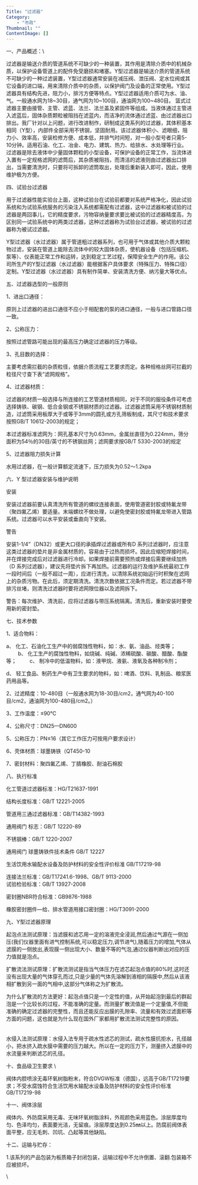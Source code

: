 ```yaml
---
Title: "过滤器"
Category: 
    - "市政"
Thumbnail: ""
ContentImage: []
---
```


一、产品概述：\

过滤器是输送介质的管道系统不可缺少的一种装置，其作用是清除介质中的机械杂质，以保护设备管道上的配件免受磨损和堵塞。Y型过滤器是输送介质的管道系统不可缺少的一种过滤装置，Y型过滤器通常安装在减压阀、泄压阀、定水位阀或其它设备的进口端，用来清除介质中的杂质，以保护阀门及设备的正常使用。Y型过滤器具有结构先进，阻力小，排污方便等特点。Y型过滤器适用介质可为水、油、气。一般通水网为18\~30目，通气网为10\~100目，通油网为100\~480目。
篮式过滤器主要由接管、主管、滤蓝、法兰、法兰盖及紧固件等组成。当液体通过主管进入滤蓝后，固体杂质颗粒被阻挡在滤蓝内，而洁净的流体通过滤蓝、由过滤器出口排出。我厂针对以上问题，进行改进制作，研制成这类系列的过滤器，其体积基本相同（Y型），内部件全部采用不锈钢，坚固耐用。该过滤器体积小、滤眼细，阻力小、效率高，安装检修方便、成本低，并排气时间短，对一般小型号者只需5-10分钟。适用石油、化工、冶金、电力、建筑、热力、给排水、水处理等行业。过滤器是除去液体中少量固体颗粒的小型设备，可保护设备的正常工作，当流体进入置有一定规格滤网的滤筒后，其杂质被阻挡，而清洁的滤液则由过滤器出口排出，当需要清洗时，只要将可拆卸的滤筒取出，处理后重新装入即可，因此，使用维护极为方便。

四、试验台过滤器

用于过滤器性能实验台上面，这种试验台在试验前都要对系统严格净化，因此试验系统和为试验系统服务的污染注入系统都需配有过滤器，这中过滤器和被试验的过滤器是两回事儿，它的精度要求，污物容纳量要求要比被试验的过滤器精度高，为区别同一试验系统中的两类过滤器，这种过滤器称为试验台过滤器，被试验的过滤器称为被试过滤器。
　　

Y型过滤器（水过滤器）属于管道粗过滤器系列，也可用于气体或其他介质大颗粒物过滤，安装在管道上能除去流体中的较大固体杂质，使机器设备（包括压缩机、泵等）、仪表能正常工作和运转，达到稳定工艺过程，保障安全生产的作用。该公司所生产的Y型过滤器（水过滤器）能根据客户具体要求（特殊压力、特殊口径）定制。Y型过滤器（水过滤器）具有制作简单、安装清洗方便、纳污量大等优点。

五、过滤器选型的一般原则

1、进出口通径： 　　

原则上过滤器的进出口通径不应小于相配套的泵的进口通径，一般与进口管路口径一致。
　　

2、公称压力： 　　

按照过滤管路可能出现的最高压力确定过滤器的压力等级。

3、孔目数的选择： 　　

主要考虑需拦截的杂质粒径，依据介质流程工艺要求而定。各种规格丝网可拦截的粒径尺寸查下表“滤网规格”。
　　

4、过滤器材质： 　　

过滤器的材质一般选择与所连接的工艺管道材质相同，对于不同的服役条件可考虑选择铸铁、碳钢、低合金钢或不锈钢材质的过滤器。过滤器滤筒采用不锈钢材质制造，过滤筒采用板厚大于或等于3mm的圆孔或方孔筛板制成，其尺寸和技术要求按照GB/T
10612-2003的规定；

本过滤器标准滤网为：网孔基本尺寸为0.63mm，金属丝直径为0.224mm，筛分面积为54％的30目/英寸的不锈钢丝网；滤网要求按GB/T
5330-2003的规定　　

5、过滤器阻力损失计算 　　

水用过滤器，在一般计算额定流速下，压力损失为0.52～1.2kpa

六、Y 型过滤器安装与维护说明

安装 　　

安装过滤器前要认真清洗所有管道的螺纹连接表面，使用管道密封胶或特氟龙带（聚四氟乙烯）要适量。末端螺纹不做处理，以避免使密封胶或特氟龙带进入管路系统。过滤器可以水平安装或垂直向下安装。
　　

警告 　　

安装1-1/4”（DN32）或更大口径的承插焊过滤器或所有D
系列过滤器时，应注意这类过滤器的垫片是非金属材质的，容易由于过热而损坏。因此应缩短焊接时间，并在焊接完成后对过滤器进行冷却。如果焊接前需要预热或焊接后需要继续加热（D
系列过滤器），建议先将垫片拆下再加热。过滤器的运行及维护系统最初工作一段时间后（一般不超过一周），应进行清洗，以清除系统初始运行时积聚在滤网上的杂质污物。在此后，须定期清洗。清洗次数依据工况条件而定。若过滤器不带排污丝堵，则清洗过滤器时要将滤网限位器以及滤网拆下。
　　

警告：每次维护、清洗前，应将过滤器与带压系统隔离。清洗后，重新安装时要使用新的密封垫。

七、技术参数

1、适合物料： 　　

a、 化工、石油化工生产中的弱腐蚀性物料，如：水、氨、油品、烃类等； 　　
b、 化工生产的腐蚀性物料，如烧碱、纯碱、浓稀硫酸、碳酸、醋酸、酯酸等；
　　 c、 制冷中的低温物料，如：液甲烷、液氨、液氧及各种制冷剂； 　　

d、
轻工食品、制药生产中有卫生要求的物料，如：啤酒、饮料、乳制品、粮浆医药用品等。
　　

2、过滤精度：10-480目（一般通水网为18-30目/cm2，通气网为40-100目/cm2，通油网为100-480目/cm2。）
　　

3、工作温度：≤90℃ 　　

4、公称尺寸：DN25—DN600　　

5、公称压力：PN≤16（其它工作压力可按用户要求设计） 　　

6、壳体材质：球墨铸铁（QT450-10

7、密封材料：聚四氟乙烯、丁腈橡胶、耐油石棉胶

八、执行标准

化工管道过滤器标准：HG/T21637-1991

结构长度标准：GB/T 12221-2005

管道用三通过滤器标准：GB/T14382-1993

通用阀门 标志：GB/T 12220-89

不锈钢棒：GB/T 1220-2007

通用阀门 球墨铸铁件技术条件 GB/T 12227

生活饮用水输配水设备及防护材料的安全性评价标准 GB/T17219-98

连接法兰标准：GB/T17241.6-1998、GB/T 9113-2000\
 试验检验标准：GB/T 13927-2008

密封圈NBR符合标准：GB9876-1988

橡胶密封圈件—给、排水管道用接口密封圈：HG/T3091-2000

九、Y型过滤器原理

起泡点法测试原理：当滤膜和滤芯用一定的溶液完全浸润,然后通过气源在一侧加压(我们仪器里面有进气控制系统,可以稳定压力,调节进气),随着压力的增加,气体从滤膜的一侧放出,表现膜一侧出现大小、数量不等的气泡,通过仪器判断出对应的压力值就是泡点。
　　

扩散流法测试原理：扩散流测试是指当气体压力在滤芯起泡点值的80%时,这时还没有出现大量的气体穿孔而过,只是少量的气体先溶解到液相的隔膜中,然后从该液相扩散到另一面的气相中,这部分气体称之为扩散流。
　　

为什么扩散流的方法更好：起泡点值只是一个定性的值，从开始起泡到最后的群起泡是一个比较长的过程，不能准确的定量。而测量扩散流值是一个定量值,不但能准确的确定过滤器的完整性，而且还能反应出膜的孔隙率、流量和有效过滤面积等方面的问题，这也就是为什么现在国外厂家都用扩散流法测试完整性的原因。
　　

水侵入法测试原理：水侵入法专用于疏水性滤芯的测试，疏水性膜抗拒水，孔径越小，把水挤入疏水膜中需要的压力越大。所以在一定的压力下，测量挤入滤膜中的水流量来判断滤芯的孔径。

十、食品级卫生要求 \

阀体内腔喷涂无毒环氧树脂粉末，符合DVGW标准（德国），远高于GB/T17219要求；不受水腐蚀符合生活饮用水输配水设备及防护材料的安全性评价标准
GB/T17219-98

十一、阀体涂层

阀体内、外防腐采用无毒、无味环氧树脂涂料，外观颜色采用蓝色。涂层厚度均匀、色泽均匀，表面要光洁，无留痕。涂层厚度达到0.25㎜以上。防腐前阀体表面平整，应无毛刺、凹坑、凸起等其他缺陷。

十二、运输与贮存：

1.该系列的产品包装为板质箱子封闭包装，运输过程中不允许倒置、滚翻.包装箱不应被损坏。

\

